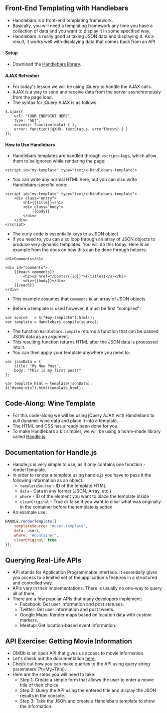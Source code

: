 ## Front-End Templating with Handlebars
- Handlebars is a front-end templating framework.
- Basically, you will need a templating framework any time you have a collection of data and you want to display it in some specified way.
- Handlebars is really good at taking JSON data and displaying it. As a result, it works well with displaying data that comes back from an API.

#### Setup
- Download the [Handlebars library](http://handlebarsjs.com/).

#### AJAX Refresher
- For today's lesson we will be using jQuery to handle the AJAX calls.
- AJAX is a way to send and receive data from the server asynchronously from the page load.
- The syntax for jQuery AJAX is as follows:

```
$.ajax({
	url: "YOUR ENDPOINT HERE",
	type: "GET",
	success: function(data) { },
	error: function(jqXHR, textStatus, errorThrown) { }
});
```

#### How to Use Handlebars
- Handlebars templates are handled through `<script>` tags, which allow them to be ignored while rendering the page:

```
<script id="my-template" type="text/x-handlebars-template">
```

- You can write any normal HTML here, but you can also write Handlebars-specific code:

```
<script id="my-template" type="text/x-handlebars-template">
	<div class="entry">
		<h1>{{title}}</h1>
		<div class="body">
			{{body}}
		</div>
	</div>
</script>
```

- The curly code is essentially keys to a JSON object.
- If you need to, you can also loop through an array of JSON objects to produce very dynamic templates. You will do this today. Here is an example from the docs on how this can be done through helpers:

```
<h1>Comments</h1>

<div id="comments">
	{{#each comments}}
		<h2><a href="/posts/{{id}}">{{title}}</a></h2>
		<div>{{body}}</div>
	{{/each}}
</div>
```

- This example assumes that `comments` is an array of JSON objects.

- Before a template is used however, it must be first "compiled":

```
var source   = $("#my-template").html();
var template = Handlebars.compile(source);
```

- The function `Handlebars.compile` returns a function that can be passed JSON data as an argument.
- This resulting function returns HTML after the JSON data is processed into it.
- You can then apply your template anywhere you need to:

```
var jsonData = {
	title: "My New Post",
	body: "This is my first post!"
};

var template_html = template(jsonData);
$("#some-div").html(template_html);
```

## Code-Along: Wine Template
- For this code-along we will be using jQuery AJAX with Handlebars to pull dynamic wine data and place it into a template.
- The HTML and CSS has already been done for you.
- To make Handlebars a bit simpler, we will be using a home-made library called [Handle.js](handle.js).

## Documentation for Handle.js
- Handle.js is very simple to use, as it only contains one function - renderTemplate.
- In order to render a template using handle.js you have to pass it the following information as an object:
	- `templateSource` - ID of the template HTML
	- `data` - Data in any format (JSON, Array, etc.)
	- `where` - ID of the element you want to place the template inside
	- `clearOriginal` - True or false if you want to clear what was originally in the container before the template is added
- An example use:

```javascript
HANDLE.renderTemplate({
	templateSource: "#user-template",
	data: users,
	where: "#container",
	clearOriginal: true
});
```

## Querying Real-Life APIs
- API stands for Application Programmable Interface. It essentially gives you access to a limited set of the application's features in a structured and controlled way.
- APIs vary in their implementations. There is usually no one-way to query all of them.
- There are a few popular APIs that many developers implement:
	- Facebook: Get user information and post statuses.
	- Twitter: Get user information and post tweets.
	- Google Maps: Render maps based on location data with custom markers.
	- Meetup: Get location-based event information.

## API Exercise: Getting Movie Information
- OMDb is an open API that gives us access to movie information.
- Let's check out the documentation [here](http://www.omdbapi.com/).
- Check out how you can make queries to the API using query string parameters (?t=My+Title).
- Here are the steps you will need to take:
	- Step 1: Create a simple form that allows the user to enter a movie title of their choice.
	- Step 2: Query the API using the entered title and display the JSON results in the console.
	- Step 3: Take the JSON and create a Handlebars template to show the information.
